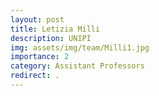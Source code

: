 ```yaml
---
layout: post
title: Letizia Milli
description: UNIPI
img: assets/img/team/Milli1.jpg
importance: 2
category: Assistant Professors
redirect: .
---
```

